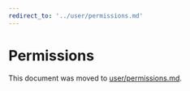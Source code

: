 ```yaml
---
redirect_to: '../user/permissions.md'
---
```


# Permissions

This document was moved to [user/permissions.md](../user/permissions.md).

<!-- This redirect file can be deleted after February 1, 2021. -->
<!-- Before deletion, see: https://docs.gitlab.com/ee/development/documentation/#move-or-rename-a-page -->
